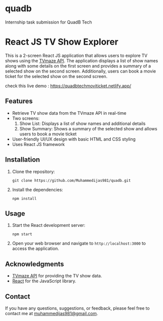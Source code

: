 # quadb
Internship task submission for QuadB Tech

# React JS TV Show Explorer

This is a 2-screen React JS application that allows users to explore TV shows using the [TVmaze API](https://api.tvmaze.com/search/shows?q=all). The application displays a list of show names along with some details on the first screen and provides a summary of a selected show on the second screen. Additionally, users can book a movie ticket for the selected show on the second screen.


check this live demo : https://quadbtechmoviticket.netlify.app/

## Features

- Retrieve TV show data from the TVmaze API in real-time
- Two screens:
  1. Show List: Displays a list of show names and additional details
  2. Show Summary: Shows a summary of the selected show and allows users to book a movie ticket
- User-friendly UI/UX design with basic HTML and CSS styling
- Uses React JS framework

## Installation

1. Clone the repository:

   ```shell
   git clone https://github.com/Muhammedijas981/quadb.git
   ```

2. Install the dependencies:

   ```shell
   npm install
   ```

## Usage

1. Start the React development server:

   ```shell
   npm start
   ```

2. Open your web browser and navigate to `http://localhost:3000` to access the application.

## Acknowledgments

- [TVmaze API](https://api.tvmaze.com/search/shows?q=all) for providing the TV show data.
- [React](https://reactjs.org/) for the JavaScript library.

## Contact

If you have any questions, suggestions, or feedback, please feel free to contact me at [muhammedijas981@gmail.com](mailto:your-email@example.com).
